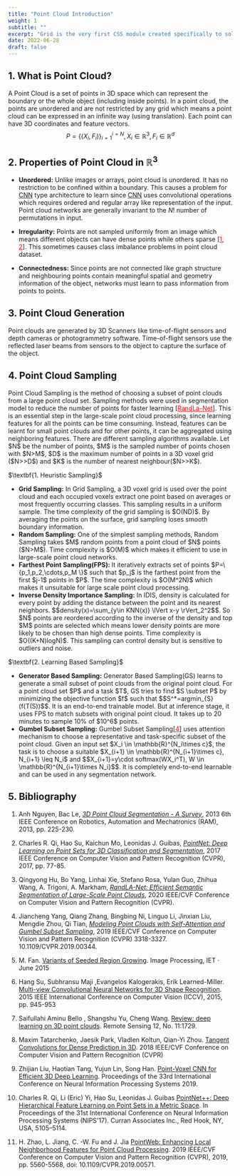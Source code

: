 ```yaml
---
title: "Point Cloud Introduction"
weight: 1
subtitle: ""
excerpt: "Grid is the very first CSS module created specifically to solve the layout problems we’ve all been hacking our way around for as long as we’ve been making websites."
date: 2022-06-28
draft: false
---
```




## 1. What is Point Cloud?

A Point Cloud is a set of points in 3D space which can represent the boundary or the whole object (including inside points). In a point cloud, the points are unordered and are not restricted by any grid which means a point cloud can be expressed in an infinite way (using translation). Each point can have 3D coordinates and feature vectors. $$ P=\{(X_i,F_i)\}^{i=N}_{i=1}, X_i\in\mathbb{R}^3,F_i\in\mathbb{R}^d$$

## 2. Properties of Point Cloud in $\mathbb{R}^3$

- __Unordered:__ Unlike images or arrays, point cloud is unordered. It has no restriction to be confined within a boundary. This causes a problem for [CNN](https://en.wikipedia.org/wiki/Convolutional_neural_network)  type architecture to learn since [CNN](https://en.wikipedia.org/wiki/Convolutional_neural_network) uses convolutional operations which requires ordered and regular array like representation of the input. Point cloud networks are generally invariant to the $N!$ number of permutations in input.

- __Irregularity:__ Points are not sampled uniformly from an image which means different objects can have dense points while others sparse [<a href="#survey" style="color:red">1</a>, <a href="#pnet" style="color:red">2</a>]. This sometimes causes class imbalance problems in point cloud dataset.

- __Connectedness:__ Since points are not connected like graph structure and neighbouring points contain meaningful spatial and geometry information of the object, networks must learn to pass information from points to points.

## 3. Point Cloud Generation

Point clouds are generated by 3D Scanners like time-of-flight sensors and depth cameras or photogrammetry software. Time-of-flight sensors use the reflected laser beams from sensors to the object to capture the surface of the object.

## 4. Point Cloud Sampling

<p>
Point Cloud Sampling is the method of choosing a subset of point clouds from a large point cloud set. Sampling methods were used in segmentation model to reduce the number of points for faster learning [<a href="#rnet" style="color:red">RandLa-Net</a>]. This is an essential step in the large-scale point cloud processing, since learning features for all the points can be time consuming. Instead, features can be learnt for small point clouds and for other points, it can be aggregated using neighboring features. There are different sampling algorithms available. Let $N$ be the number of points, $M$ is the sampled number of points chosen with $N>M$, $D$ is the maximum number of points in a 3D voxel grid ($N>>D$) and $K$ is the number of nearest neighbour($N>>K$).
</p>
<p> $\textbf{1. Heuristic Sampling}$ </p>
<ul>
    <li> <strong>Grid Sampling:</strong> In Grid Sampling, a 3D voxel grid is used over the point cloud and each occupied voxels extract one point based on averages or most frequently occurring classes. This sampling results in a uniform sample. The time complexity of the grid sampling is $O(ND)$. By averaging the points on the surface, grid sampling loses smooth boundary information.</li>
    <li> <strong>Random Sampling:</strong> One of the simplest sampling methods, Random Sampling takes $M$ random points from a point cloud of $N$ points ($N>M$). Time complexity is $O(M)$ which makes it efficient to use in large-scale point cloud networks.</li>
    <li> <strong> Farthest Point Sampling(FPS): </strong> It iteratively extracts set of points $P=\{p_1,p_2,\cdots,p_M \}$ such that $p_j$ is the farthest point from the first $j-1$ points in $P$. The time complexity is $O(M^2N)$ which makes it unsuitable for large scale point cloud processing.</li>
    <li> <strong> Inverse Density Importance Sampling:</strong> In IDIS, density is calculated for every point by adding the distance between the point and its nearest neighbors. $$density(x)=\sum_{y\in KNN(x)} \lVert x-y \rVert_2^2$$. So $N$ points are reordered according to the inverse of the density and top $M$ points are selected which means lower density points are more likely to be chosen than high dense points. Time complexity is $O((K+N)logN)$. This sampling can control density but is sensitive to outliers and noise.</li>
</ul>
  <p> $\textbf{2. Learning Based Sampling}$ </p>
<ul>
    <li> <strong>Generator Based Sampling:</strong> Generator Based Sampling(GS) learns to generate a small subset of point clouds from the original point cloud. For a point cloud set $P$ and a task $T$, GS tries to find $S \subset P$ by minimizing the objective function $f$ such that $$S^*=argmin_{S}(f(T(S))$$. It is an end-to-end trainable model. But at inference stage, it uses FPS to match subsets with original point cloud. It takes up to 20 minutes to sample 10% of $10^6$ points.</li>
    <li> <strong>Gumbel Subset Sampling:</strong> Gumbel Subset Sampling[<a href="#gss" style="color:red">4</a>] uses attention mechanism to choose a representative and task-specific subset of the point cloud. Given an input set $X_i \in \mathbb{R}^{N_i\times c}$, the task is to choose a suitable $X_{i+1} \in \mathbb{R}^{N_{i+1}\times c}, N_{i+1} \leq N_i$ and $$X_{i+1}=y\cdot softmax(WX_i^T), W \in \mathbb{R}^{N_{i+1}\times N_i}$$. It is completely end-to-end learnable and can be used in any segmentation network.</li>
</ul>

## 5. Bibliography

<ol>
         <li>
            <p id="survey">Anh Nguyen, Bac Le, <a href="https://ieeexplore.ieee.org/document/6758588"><i>3D Point Cloud Segmentation - A Survey</i></a>, 2013 6th IEEE Conference on Robotics, Automation and Mechatronics (RAM), 2013, pp. 225-230.</p>
         </li>
         <li>
            <p id="pnet">Charles R. Qi, Hao Su, Kaichun Mo, Leonidas J. Guibas, <a href="https://openaccess.thecvf.com/content_cvpr_2017/papers/Qi_PointNet_Deep_Learning_CVPR_2017_paper.pdf"><i>PointNet: Deep Learning on Point Sets for 3D Classification and Segmentation</i></a>, 2017 IEEE Conference on Computer Vision and Pattern Recognition (CVPR), 2017, pp. 77-85.</p>
         </li>
          <li>
            <p id="rnet">Qingyong Hu, Bo Yang, Linhai Xie, Stefano Rosa, Yulan Guo, Zhihua Wang, A. Trigoni, A. Markham, <a href="https://openaccess.thecvf.com/content_CVPR_2020/papers/Hu_RandLA-Net_Efficient_Semantic_Segmentation_of_Large-Scale_Point_Clouds_CVPR_2020_paper.pdf"><i>RandLA-Net: Efficient Semantic Segmentation of Large-Scale Point Clouds</i></a>,  2020 IEEE/CVF Conference on Computer Vision and Pattern Recognition (CVPR).</p>
         </li>
         <li id="gss"> <p>Jiancheng Yang, Qiang Zhang, Bingbing Ni, Linguo Li, Jinxian Liu, Mengdie Zhou, Qi Tian, <a href="https://arxiv.org/abs/1904.03375"><i>Modeling Point Clouds with Self-Attention and Gumbel Subset Sampling</i></a>, 2019 IEEE/CVF Conference on Computer Vision and Pattern Recognition (CVPR) 3318-3327. 10.1109/CVPR.2019.00344. 
         </li>
         <li>
         <p id="vsrg">M. Fan.
<a href="https://www.researchgate.net/profile/Minjie-Fan-2/publication/269338276_Variants_of_Seeded_Region_Growing/links/5487cd460cf268d28f0728a2/Variants-of-Seeded-Region-Growing.pdf?origin=publication_detail">Variants of Seeded Region Growing</a>. Image Processing, IET · June 2015</p>
         </li>
         <li>
         <p id="mvc">
         Hang Su, Subhransu Maji ,Evangelos Kalogerakis, Erik Learned-Miller.
<a href="https://ieeexplore.ieee.org/document/7410471">Multi-view Convolutional Neural Networks for 3D Shape Recognition</a>. 2015 IEEE International Conference on Computer Vision (ICCV), 2015, pp. 945-953
         </p>
         </li>
         <li>
         <p id="review1">Saifullahi Aminu Bello , Shangshu Yu, Cheng Wang.
<a href="https://arxiv.org/pdf/2001.06280.pdf">Review: deep learning on 3D point clouds</a>. Remote Sensing 12, No. 11:1729.
         </p>
         </li>
         <li>
         <p id="tconv">
         Maxim Tatarchenko, Jaesik Park, Vladlen Koltun, Qian-Yi Zhou.
<a href="https://arxiv.org/pdf/1807.02443.pdf">Tangent Convolutions for Dense Prediction in 3D</a>. 2018 IEEE/CVF Conference on Computer Vision and Pattern Recognition (CVPR)
         </p>
         </li>
         <li>
         <p id="pvcnn">
         Zhijian Liu, Haotian Tang, Yujun Lin, Song Han.
<a href="https://proceedings.neurips.cc/paper/2019/file/5737034557ef5b8c02c0e46513b98f90-Paper.pdf">Point-Voxel CNN for Efficient 3D Deep Learning</a>. Proceedings of the 33rd International Conference on Neural Information Processing Systems 2019.
         </p>
         </li>
         <li>
         <p id="pnet++">
         Charles R. Qi, Li (Eric) Yi, Hao Su, Leonidas J. Guibas 
<a href="https://dl.acm.org/doi/10.5555/3295222.3295263">PointNet++: Deep Hierarchical Feature Learning on Point Sets in a Metric Space</a>. In Proceedings of the 31st International Conference on Neural Information Processing Systems (NIPS'17). Curran Associates Inc., Red Hook, NY, USA, 5105–5114.
         </p>
         </li>
         <li>
         <p id="pweb">
         H. Zhao, L. Jiang, C. -W. Fu and J. Jia
<a href="https://ieeexplore.ieee.org/document/8954075">PointWeb: Enhancing Local Neighborhood Features for Point Cloud Processing</a>. 2019 IEEE/CVF Conference on Computer Vision and Pattern Recognition (CVPR), 2019, pp. 5560-5568, doi: 10.1109/CVPR.2019.00571.
         </p>
         </li>
      </ol>
